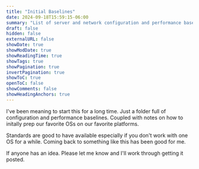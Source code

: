 ```yaml
---
title: "Initial Baselines"
date: 2024-09-18T15:59:15-06:00
summary: "List of server and network configuration and performance baselines."
draft: false
hidden: false
externalURL: false
showDate: true
showModDate: true
showReadingTime: true
showTags: true
showPagination: true
invertPagination: true
showToC: true
openToC: false
showComments: false
showHeadingAnchors: true
---
```


I've been meaning to start this for a long time. Just a folder full of
configuration and performance baselines. Coupled with notes on how to 
initally prep our favorite OSs on our favorite platforms.

Standards are good to have available especially if you don't work with
one OS for a while. Coming back to something like this has been good for
me.

If anyone has an idea. Please let me know and I'll work through getting
it posted.
